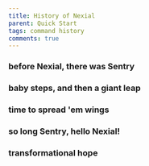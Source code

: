 ```yaml
---
title: History of Nexial
parent: Quick Start
tags: command history
comments: true
---
```



### before Nexial, there was Sentry

### baby steps, and then a giant leap

### time to spread 'em wings

### so long Sentry, hello Nexial!

### transformational hope


